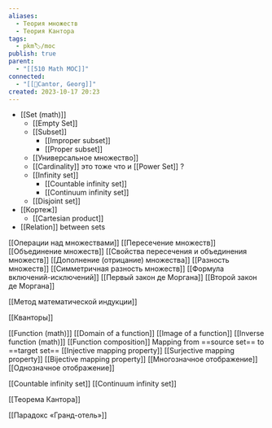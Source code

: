 ```yaml
---
aliases:
  - Теория множеств
  - Теория Кантора
tags:
  - pkm🏷/moc
publish: true
parent:
  - "[[510 Math MOC]]"
connected:
  - "[[👤Cantor, Georg]]"
created: 2023-10-17 20:23
---
```

- [[Set (math)]]
	- [[Empty Set]]
	- [[Subset]]
		- [[Improper subset]]
		- [[Proper subset]]
	- [[Универсальное множество]]
	- [[Cardinality]]  это тоже что и  [[Power Set]] ?
	- [[Infinity set]]
		- [[Countable infinity set]]
		- [[Continuum infinity set]]
	- [[Disjoint set]]
- [[Кортеж]]
	- [[Cartesian product]]
- [[Relation]] between sets

[[Операции над множествами]]
	[[Пересечение множеств]]
	[[Объединение множеств]]
	[[Свойства пересечения и объединения множеств]]
	[[Дополнение (отрицание) множества]]
	[[Разность множеств]]
	[[Симметричная разность множеств]]
[[Формула включений-исключений]]
[[Первый закон де Моргана]]
[[Второй закон де Моргана]]

[[Метод математической индукции]]

[[Кванторы]]


[[Function (math)]]
	[[Domain of a function]]
	[[Image of a function]]
	[[Inverse function (math)]]
	[[Function composition]]
Mapping from ==source set== to ==target set==
	[[Injective mapping property]]
	[[Surjective mapping property]]
	[[Bijective mapping property]]
	[[Многозначное отображение]]
	[[Однозначное отображение]]



[[Countable infinity set]]
[[Continuum infinity set]]

[[Теорема Кантора]]

[[Парадокс «Гранд-отель»]]